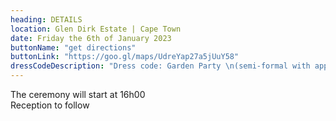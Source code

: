 ```yaml
---
heading: DETAILS
location: Glen Dirk Estate | Cape Town
date: Friday the 6th of January 2023
buttonName: "get directions"
buttonLink: "https://goo.gl/maps/UdreYap27a5jUuY58"
dressCodeDescription: "Dress code: Garden Party \n(semi-formal with appropriate shoes for walking on grass)"
---
```


The ceremony will start at 16h00  
Reception to follow
